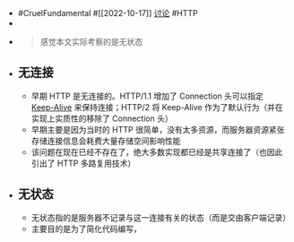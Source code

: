 - #CruelFundamental #[[2022-10-17]] [讨论](https://github.com/CYZH1307/CruelFundamental/tree/main/homework/202210/17) #HTTP
-
- > 感觉本文实际考察的是无状态
- ## 无连接
	- 早期 HTTP 是无连接的。HTTP/1.1 增加了 Connection 头可以指定 [Keep-Alive](https://developer.mozilla.org/en-US/docs/Web/HTTP/Headers/Keep-Alive) 来保持连接；HTTP/2 将 Keep-Alive 作为了默认行为（并在实现上实质性的移除了 Connection 头）
	- 早期主要是因为当时的 HTTP 很简单，没有太多资源，而服务器资源紧张存储连接信息会耗费大量存储空间影响性能
	- 该问题在现在已经不存在了，绝大多数实现都已经是共享连接了（也因此引出了 HTTP 多路复用技术）
- ## 无状态
	- 无状态指的是服务器不记录与这一连接有关的状态（而是交由客户端记录）
	- 主要目的是为了简化代码编写，